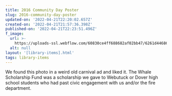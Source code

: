 ```yaml
---
title: 2016 Community Day Poster
slug: 2016-community-day-poster
updated-on: '2022-04-21T22:20:02.657Z'
created-on: '2022-04-21T21:57:36.398Z'
published-on: '2022-04-21T22:23:51.496Z'
f_image:
  url: >-
    https://uploads-ssl.webflow.com/60830ce4ff688682af02bb47/6261d4468666e1428512057f_1AE3F8F1-07F1-4F25-9F5F-5CB4FF4ABF76-1-1631x2617-0-oriented.jpg
  alt: null
layout: '[library-items].html'
tags: library-items
---
```


We found this photo in a weird old carnival ad and liked it. The Whale Scholarship Fund was a scholarship we gave to Webutuck or Dover high school students who had past civic engagement with us and/or the fire department.
